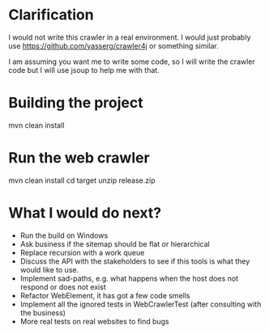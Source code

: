 # Clarification

I would not write this crawler in a real environment.
I would just probably use https://github.com/yasserg/crawler4j
or something similar.

I am assuming you want me to write some code, so I will write the crawler code
but I will use jsoup to help me with that.

# Building the project

mvn clean install

# Run the web crawler

mvn clean install
cd target
unzip release.zip

# What I would do next?

* Run the build on Windows
* Ask business if the sitemap should be flat or hierarchical
* Replace recursion with a work queue
* Discuss the API with the stakeholders to see if this tools is what they
would like to use.
* Implement sad-paths, e.g. what happens when the host does not respond or does not exist
* Refactor WebElement, it has got a few code smells
* Implement all the ignored tests in WebCrawlerTest (after consulting with the business)
* More real tests on real websites to find bugs
